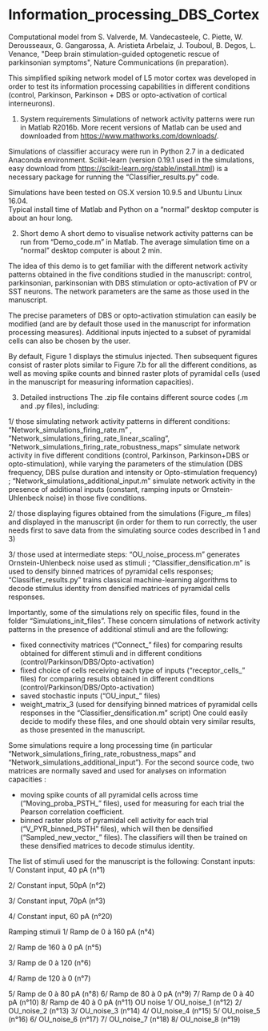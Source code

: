 # Information_processing_DBS_Cortex

Computational model from S. Valverde, M. Vandecasteele, C. Piette, W. Derousseaux, G. Gangarossa, A. Aristieta Arbelaiz, J. Touboul, B. Degos, L. Venance, "Deep brain stimulation-guided optogenetic rescue of parkinsonian symptoms", Nature Communications (in preparation). 

This simplified spiking network model of L5 motor cortex was developed in order to test its information processing capabilities in different conditions (control, Parkinson, Parkinson + DBS or opto-activation of cortical interneurons).  


1. System requirements
Simulations of network activity patterns were run in Matlab R2016b. More recent versions of Matlab can be used and downloaded from https://www.mathworks.com/downloads/.   

Simulations of classifier accuracy were run in Python 2.7 in a dedicated Anaconda environment. Scikit-learn (version 0.19.1 used in the simulations, easy download from https://scikit-learn.org/stable/install.html) is a necessary package for running the “Classifier_results.py” code. 

Simulations have been tested on OS.X version 10.9.5 and Ubuntu Linux 16.04.  
Typical install time of Matlab and Python on a “normal” desktop computer is about an hour long. 


2. Short demo
A short demo to visualise network activity patterns can be run from “Demo_code.m” in Matlab. The average simulation time on a “normal” desktop computer is about 2 min. 

The idea of this demo is to get familiar with the different network activity patterns obtained in the five conditions studied in the manuscript: control, parkinsonian, parkinsonian with DBS stimulation or opto-activation of PV or SST neurons. The network parameters are the same as those used in the manuscript. 

The precise parameters of DBS or opto-activation stimulation can easily be modified (and are by default those used in the manuscript for information processing measures).  Additional inputs injected to a subset of pyramidal cells can also be chosen by the user. 

By default, Figure 1 displays the stimulus injected. Then subsequent figures consist of raster plots similar to Figure 7.b for all the different conditions, as well as moving spike counts and binned raster plots of pyramidal cells (used in the manuscript for measuring information capacities). 


3. Detailed instructions
The .zip file contains different source codes (.m and .py files), including: 

1/ those simulating network activity patterns in different conditions: “Network_simulations_firing_rate.m” , ”Network_simulations_firing_rate_linear_scaling”, “Network_simulations_firing_rate_robustness_maps” simulate network activity in five different conditions (control, Parkinson, Parkinson+DBS or opto-stimulation), while varying the parameters of the stimulation (DBS frequency, DBS pulse duration and intensity or Opto-stimulation frequency) ;  “Network_simulations_additional_input.m” simulate network activity in the presence of additional inputs (constant, ramping inputs or Ornstein-Uhlenbeck noise) in those five conditions. 

2/ those displaying figures obtained from the simulations (Figure_.m files) and displayed in the manuscript (in order for them to run correctly, the user needs first to save data from the simulating source codes described in 1 and 3)

3/ those used at intermediate steps: “OU_noise_process.m” generates Ornstein-Uhlenbeck noise used as stimuli ; “Classifier_densification.m” is used to densify binned matrices of pyramidal cells responses; “Classifier_results.py” trains classical machine-learning algorithms to decode stimulus identity from densified matrices of pyramidal cells responses.  


Importantly, some of the simulations rely on specific files, found in the folder  “Simulations_init_files”. These concern simulations of network activity patterns in the presence of additional stimuli and are the following: 
- fixed connectivity matrices (“Connect_” files) for comparing results obtained for different stimuli and in different conditions (control/Parkinson/DBS/Opto-activation) 
- fixed choice of cells receiving each type of inputs (“receptor_cells_” files) for comparing results obtained in different conditions (control/Parkinson/DBS/Opto-activation)
- saved stochastic inputs (“OU_input_” files)
- weight_matrix_3 (used for densifying binned matrices of pyramidal cells responses in the “Classifier_densification.m” script)
One could easily decide to modify these files, and one should obtain very similar results, as those presented in the manuscript. 


Some simulations require a long processing time (in particular “Network_simulations_firing_rate_robustness_maps” and “Network_simulations_additional_input”). For the second source code, two matrices are normally saved and used for analyses on information capacities : 
- moving spike counts of all pyramidal cells across time (“Moving_proba_PSTH_” files), used for measuring for each trial the Pearson correlation coefficient. 
- binned raster plots of pyramidal cell activity for each trial (“V_PYR_binned_PSTH” files), which will then be densified (“Sampled_new_vector_” files). The classifiers will then be trained on these densified matrices to decode stimulus identity. 

The list of stimuli used for the manuscript is the following: 
Constant inputs:
1/ Constant input, 40 pA (n°1)

2/ Constant input, 50pA (n°2)

3/ Constant input, 70pA (n°3)

4/ Constant input, 60 pA (n°20)

Ramping stimuli
1/ Ramp de 0 à 160 pA (n°4)

2/ Ramp de 160 à 0 pA (n°5)

3/ Ramp de 0 à 120 (n°6) 

4/ Ramp de 120 à 0 (n°7)

5/ Ramp de 0 à 80 pA (n°8)
6/ Ramp de 80 à 0 pA (n°9)
7/ Ramp de 0 à 40 pA (n°10)
8/ Ramp de 40 à 0 pA (n°11)
OU noise
1/ OU_noise_1 (n°12)
2/ OU_noise_2 (n°13)
3/ OU_noise_3 (n°14)
4/ OU_noise_4 (n°15)
5/ OU_noise_5 (n°16)
6/ OU_noise_6 (n°17)
7/ OU_noise_7 (n°18)
8/ OU_noise_8 (n°19)


